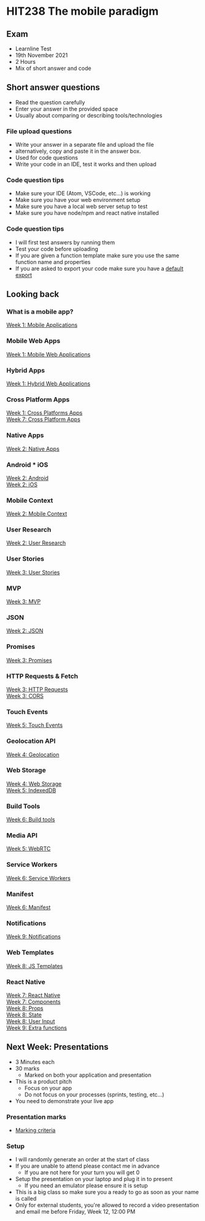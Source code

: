 <!-- .slide: data-background-image="../images/bg-smartphone.jpg" -->
# HIT238 The mobile paradigm



<!-- .slide: data-background-image="../images/bg-smartphone.jpg" -->
## Exam
* Learnline Test
* 19th November 2021 
* 2 Hours
* Mix of short answer and code



<!-- .slide: data-background-image="../images/bg-smartphone.jpg" -->
## Short answer questions
* Read the question carefully
* Enter your answer in the provided space
* Usually about comparing or describing tools/technologies


<!-- .slide: data-background-image="../images/bg-smartphone.jpg" -->
### File upload questions
* Write your answer in a separate file and upload the file
* alternatively, copy and paste it in the answer box.
* Used for code questions
* Write your code in an IDE, test it works and then upload


<!-- .slide: data-background-image="../images/bg-smartphone.jpg" -->
### Code question tips
* Make sure your IDE (Atom, VSCode, etc...) is working
* Make sure you have your web environment setup
* Make sure you have a local web server setup to test
* Make sure you have node/npm and react native installed


<!-- .slide: data-background-image="../images/bg-smartphone.jpg" -->
### Code question tips
* I will first test answers by running them
* Test your code before uploading
* If you are given a function template make sure you use the same function name and properties
* If you are asked to export your code make sure you have a [default export](https://cdu-hit238.github.io/slides/week7/#/5/3)



<!-- .slide: data-background-image="../images/bg-smartphone.jpg" -->
## Looking back


<!-- .slide: data-background-image="../images/bg-smartphone.jpg" -->
### What is a mobile app?
[Week 1: Mobile Applications](https://cdu-hit238.github.io/slides/week1/#/3)


<!-- .slide: data-background-image="../images/bg-smartphone.jpg" -->
### Mobile Web Apps
[Week 1: Mobile Web Applications](https://cdu-hit238.github.io/slides/week1/#/4)


<!-- .slide: data-background-image="../images/bg-smartphone.jpg" -->
### Hybrid Apps
[Week 1: Hybrid Web Applications](https://cdu-hit238.github.io/slides/week1/#/5)


<!-- .slide: data-background-image="../images/bg-smartphone.jpg" -->
### Cross Platform Apps
[Week 1: Cross Platforms Apps](https://cdu-hit238.github.io/slides/week1/#/6)  
[Week 7: Cross Platform Apps](https://cdu-hit238.github.io/slides/week7/#/3)


<!-- .slide: data-background-image="../images/bg-smartphone.jpg" -->
### Native Apps
[Week 2: Native Apps](https://cdu-hit238.github.io/slides/week2/#/3/1)


<!-- .slide: data-background-image="../images/bg-smartphone.jpg" -->
### Android * iOS
[Week 2: Android](https://cdu-hit238.github.io/slides/week2/#/4)  
[Week 2: iOS](https://cdu-hit238.github.io/slides/week2/#/4/2)


<!-- .slide: data-background-image="../images/bg-smartphone.jpg" -->
### Mobile Context
[Week 2: Mobile Context](https://cdu-hit238.github.io/slides/week2/#/5)


<!-- .slide: data-background-image="../images/bg-smartphone.jpg" -->
### User Research
[Week 2: User Research](https://cdu-hit238.github.io/slides/week2/#/6)


<!-- .slide: data-background-image="../images/bg-smartphone.jpg" -->
### User Stories
[Week 3: User Stories](https://cdu-hit238.github.io/slides/week3/#/2)


<!-- .slide: data-background-image="../images/bg-smartphone.jpg" -->
### MVP
[Week 3: MVP](https://cdu-hit238.github.io/slides/week3/#/1)


<!-- .slide: data-background-image="../images/bg-smartphone.jpg" -->
### JSON
[Week 2: JSON](https://cdu-hit238.github.io/slides/week2/#/9)


<!-- .slide: data-background-image="../images/bg-smartphone.jpg" -->
### Promises
[Week 3: Promises](https://cdu-hit238.github.io/slides/week3/#/3)


<!-- .slide: data-background-image="../images/bg-smartphone.jpg" -->
### HTTP Requests & Fetch
[Week 3: HTTP Requests](https://cdu-hit238.github.io/slides/week3/#/4)  
[Week 3: CORS](https://cdu-hit238.github.io/slides/week3/#/5)


<!-- .slide: data-background-image="../images/bg-smartphone.jpg" -->
### Touch Events
[Week 5: Touch Events](https://cdu-hit238.github.io/slides/week5/#/1)


<!-- .slide: data-background-image="../images/bg-smartphone.jpg" -->
### Geolocation API
[Week 4: Geolocation](https://cdu-hit238.github.io/slides/week4/#/4)


<!-- .slide: data-background-image="../images/bg-smartphone.jpg" -->
### Web Storage
[Week 4: Web Storage](https://cdu-hit238.github.io/slides/week4/#/5)  
[Week 5: IndexedDB](https://cdu-hit238.github.io/slides/week5/#/4)


<!-- .slide: data-background-image="../images/bg-smartphone.jpg" -->
### Build Tools
[Week 6: Build tools](https://cdu-hit238.github.io/slides/week6/#/1)


<!-- .slide: data-background-image="../images/bg-smartphone.jpg" -->
### Media API
[Week 5: WebRTC](https://cdu-hit238.github.io/slides/week2/#/3)


<!-- .slide: data-background-image="../images/bg-smartphone.jpg" -->
### Service Workers
[Week 6: Service Workers](https://cdu-hit238.github.io/slides/week6/#/2)


<!-- .slide: data-background-image="../images/bg-smartphone.jpg" -->
### Manifest
[Week 6: Manifest](https://cdu-hit238.github.io/slides/week6/#/3)


<!-- .slide: data-background-image="../images/bg-smartphone.jpg" -->
### Notifications
[Week 9: Notifications](https://cdu-hit238.github.io/slides/week9/#/3)


<!-- .slide: data-background-image="../images/bg-smartphone.jpg" -->
### Web Templates
[Week 8: JS Templates](https://cdu-hit238.github.io/slides/week8/#/5)


<!-- .slide: data-background-image="../images/bg-smartphone.jpg" -->
### React Native
[Week 7: React Native](https://cdu-hit238.github.io/slides/week7/#/4)  
[Week 7: Components](https://cdu-hit238.github.io/slides/week7/#/6)  
[Week 8: Props](https://cdu-hit238.github.io/slides/week8/#/2)  
[Week 8: State](https://cdu-hit238.github.io/slides/week8/#/3)  
[Week 8: User Input](https://cdu-hit238.github.io/slides/week8/#/4)  
[Week 9: Extra functions](https://cdu-hit238.github.io/slides/week9/#/1)



<!-- .slide: data-background-image="../images/bg-smartphone.jpg" -->
## Next Week: Presentations
* 3 Minutes each
* 30 marks
	* Marked on both your application and presentation
* This is a product pitch
	* Focus on your app
	* Do not focus on your processes (sprints, testing, etc...)
* You need to demonstrate your live app


<!-- .slide: data-background-image="../images/bg-smartphone.jpg" -->
### Presentation marks
* [Marking criteria]( 	
https://online.cdu.edu.au/bbcswebdav/pid-3139661-dt-content-rid-17399245_2/xid-17399245_2)


<!-- .slide: data-background-image="../images/bg-smartphone.jpg" -->
### Setup
* I will randomly generate an order at the start of class
* If you are unable to attend please contact me in advance
	* If you are not here for your turn you will get 0
* Setup the presentation on your laptop and plug it in to present
	* If you need an emulator please ensure it is setup
* This is a big class so make sure you a ready to go as soon as your name is called
* Only for external students, you're allowed to record a video presentation and email me before Friday, Week 12, 12:00 PM